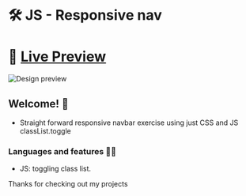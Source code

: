 # 🛠 JS - Responsive nav

# 🔗 [Live Preview](https://tangerine-alpaca-0a107e.netlify.app/)
![Design preview](./preview.gif)

## Welcome! 👋

- Straight forward responsive navbar exercise using just CSS and JS classList.toggle

### Languages and features 👨‍💻 

- JS: toggling class list.

Thanks for checking out my projects